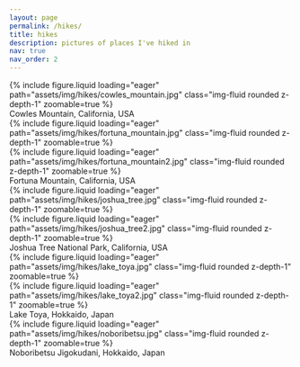```yaml
---
layout: page
permalink: /hikes/
title: hikes
description: pictures of places I've hiked in
nav: true
nav_order: 2
---
```


<div class="row mt-3">
    <div class="col-sm mt-3 mt-md-0">
        {% include figure.liquid loading="eager" path="assets/img/hikes/cowles_mountain.jpg" class="img-fluid rounded z-depth-1" zoomable=true %}
    </div>
</div>
<div class="caption">
    Cowles Mountain, California, USA
</div>

<div class="row mt-3">
    <div class="col-sm mt-3 mt-md-0">
        {% include figure.liquid loading="eager" path="assets/img/hikes/fortuna_mountain.jpg" class="img-fluid rounded z-depth-1" zoomable=true %}
    </div>
    <div class="col-sm mt-3 mt-md-0">
        {% include figure.liquid loading="eager" path="assets/img/hikes/fortuna_mountain2.jpg" class="img-fluid rounded z-depth-1" zoomable=true %}
    </div>
</div>
<div class="caption">
    Fortuna Mountain, California, USA
</div>

<div class="row mt-3">
    <div class="col-sm mt-3 mt-md-0">
        {% include figure.liquid loading="eager" path="assets/img/hikes/joshua_tree.jpg" class="img-fluid rounded z-depth-1" zoomable=true %}
    </div>
    <div class="col-sm mt-3 mt-md-0">
        {% include figure.liquid loading="eager" path="assets/img/hikes/joshua_tree2.jpg" class="img-fluid rounded z-depth-1" zoomable=true %}
    </div>
</div>
<div class="caption">
    Joshua Tree National Park, California, USA
</div>

<div class="row mt-3">
    <div class="col-sm mt-3 mt-md-0">
        {% include figure.liquid loading="eager" path="assets/img/hikes/lake_toya.jpg" class="img-fluid rounded z-depth-1" zoomable=true %}
    </div>
    <div class="col-sm mt-3 mt-md-0">
        {% include figure.liquid loading="eager" path="assets/img/hikes/lake_toya2.jpg" class="img-fluid rounded z-depth-1" zoomable=true %}
    </div>
</div>
<div class="caption">
    Lake Toya, Hokkaido, Japan
</div>

<div class="row mt-3">
    <div class="col-sm mt-3 mt-md-0">
        {% include figure.liquid loading="eager" path="assets/img/hikes/noboribetsu.jpg" class="img-fluid rounded z-depth-1" zoomable=true %}
    </div>
</div>
<div class="caption">
    Noboribetsu Jigokudani, Hokkaido, Japan
</div>